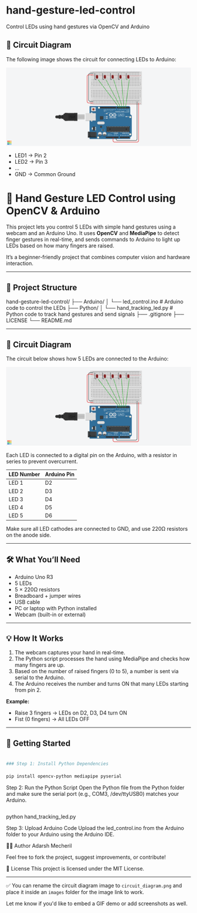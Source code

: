 # hand-gesture-led-control
Control LEDs using hand gestures via OpenCV and Arduino

## 🔌 Circuit Diagram

The following image shows the circuit for connecting LEDs to Arduino:

![Circuit Diagram](hand-gesture-led-control/Images/circuit_diagram.png)

- LED1 → Pin 2  
- LED2 → Pin 3  
- ...  
- GND → Common Ground

# 🤚 Hand Gesture LED Control using OpenCV & Arduino

This project lets you control 5 LEDs with simple hand gestures using a webcam and an Arduino Uno. It uses **OpenCV** and **MediaPipe** to detect finger gestures in real-time, and sends commands to Arduino to light up LEDs based on how many fingers are raised.

It’s a beginner-friendly project that combines computer vision and hardware interaction.

---

## 📁 Project Structure


hand-gesture-led-control/
├── Arduino/
│ └── led_control.ino # Arduino code to control the LEDs
├── Python/
│ └── hand_tracking_led.py # Python code to track hand gestures and send signals
├── .gitignore
├── LICENSE
└── README.md



---

## 🔌 Circuit Diagram

The circuit below shows how 5 LEDs are connected to the Arduino:

![Circuit Diagram](images/circuit_diagram.png)

Each LED is connected to a digital pin on the Arduino, with a resistor in series to prevent overcurrent.

| LED Number | Arduino Pin |
|------------|-------------|
| LED 1      | D2          |
| LED 2      | D3          |
| LED 3      | D4          |
| LED 4      | D5          |
| LED 5      | D6          |

Make sure all LED cathodes are connected to GND, and use 220Ω resistors on the anode side.

---

## 🛠 What You’ll Need

- Arduino Uno R3
- 5 LEDs
- 5 × 220Ω resistors
- Breadboard + jumper wires
- USB cable
- PC or laptop with Python installed
- Webcam (built-in or external)

---

## 💡 How It Works

1. The webcam captures your hand in real-time.
2. The Python script processes the hand using MediaPipe and checks how many fingers are up.
3. Based on the number of raised fingers (0 to 5), a number is sent via serial to the Arduino.
4. The Arduino receives the number and turns ON that many LEDs starting from pin 2.

**Example:**
- Raise 3 fingers → LEDs on D2, D3, D4 turn ON  
- Fist (0 fingers) → All LEDs OFF

---

## 🧪 Getting Started
```bash

### Step 1: Install Python Dependencies

pip install opencv-python mediapipe pyserial

```
Step 2: Run the Python Script
Open the Python file from the Python folder and make sure the serial port (e.g., COM3, /dev/ttyUSB0) matches your Arduino.
```
```
python hand_tracking_led.py


Step 3: Upload Arduino Code
Upload the led_control.ino from the Arduino folder to your Arduino using the Arduino IDE.


👨‍💻 Author
Adarsh Mecheril

Feel free to fork the project, suggest improvements, or contribute!


📄 License
This project is licensed under the MIT License.

---

✅ You can rename the circuit diagram image to `circuit_diagram.png` and place it inside an `images` folder for the image link to work.

Let me know if you'd like to embed a GIF demo or add screenshots as well.

















